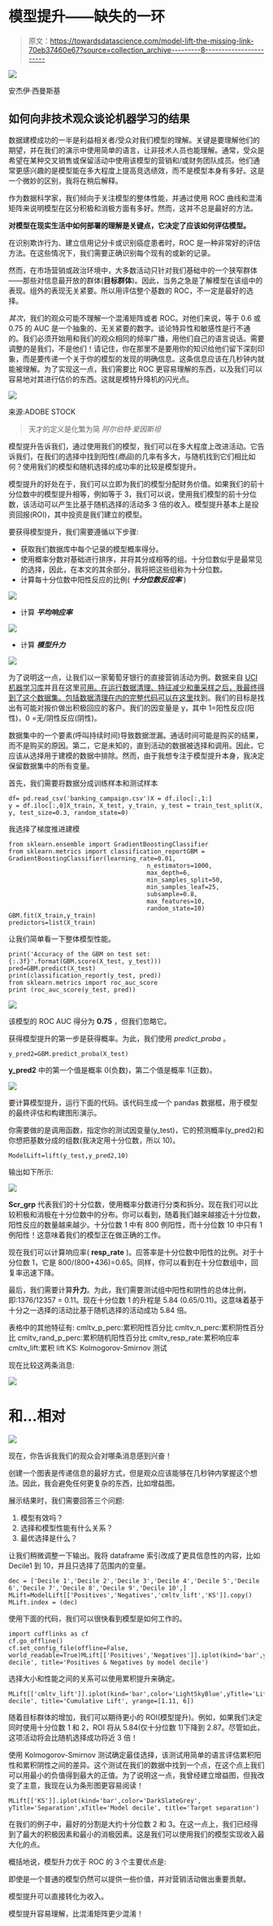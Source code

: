 # 模型提升——缺失的一环

> 原文：<https://towardsdatascience.com/model-lift-the-missing-link-70eb37460e67?source=collection_archive---------8----------------------->

![](img/73af0c49c6b73c596762359a96ef1396.png)

安杰伊·西曼斯基

## 如何向非技术观众谈论机器学习的结果

数据建模成功的一半是利益相关者/受众对我们模型的理解。关键是要理解他们的期望，并在我们的演示中使用简单的语言，让非技术人员也能理解。通常，受众是希望在某种交叉销售或保留活动中使用该模型的营销和/或财务团队成员。他们通常更感兴趣的是模型能在多大程度上提高竞选绩效，而不是模型本身有多好。这是一个微妙的区别，我将在稍后解释。

作为数据科学家，我们倾向于关注模型的整体性能，并通过使用 ROC 曲线和混淆矩阵来说明模型在区分积极和消极方面有多好。然而，这并不总是最好的方法。

**对模型在现实生活中如何部署的理解是关键点，它决定了应该如何评估模型。**

在识别欺诈行为、建立信用记分卡或识别癌症患者时，ROC 是一种非常好的评估方法。在这些情况下，我们需要正确识别每个现有的或新的记录。

然而，在市场营销或政治环境中，大多数活动只针对我们基础中的一个狭窄群体——那些对信息最开放的群体(**目标群体**)。因此，当务之急是了解模型在该组中的表现。组外的表现无关紧要。所以用评估整个基数的 ROC，不一定是最好的选择。

*其次*，我们的观众可能不理解一个混淆矩阵或者 ROC。对他们来说，等于 0.6 或 0.75 的 AUC 是一个抽象的、无关紧要的数字。谈论特异性和敏感性是行不通的。我们必须开始用和我们的观众相同的频率广播，用他们自己的语言说话。需要调整的是我们，不是他们！请记住，你在那里不是要用你的知识给他们留下深刻印象，而是要传递一个关于你的模型的发现的明确信息。这条信息应该在几秒钟内就能被理解。为了实现这一点，我们需要比 ROC 更容易理解的东西，以及我们可以容易地对其进行估价的东西。这就是模特升降机的闪光点。

![](img/139813683fbfc38c21a05049be798bd1.png)

来源:ADOBE STOCK

> 天才的定义是化繁为简
> *阿尔伯特·爱因斯坦*

模型提升告诉我们，通过使用我们的模型，我们可以在多大程度上改进活动。它告诉我们，在我们的选择中找到阳性(*商品*)的几率有多大，与随机找到它们相比如何？使用我们的模型和随机选择的成功率的比较是模型提升。

模型提升的好处在于，我们可以立即为我们的模型分配财务价值。如果我们的前十分位数中的模型提升相等，例如等于 3，我们可以说，使用我们模型的前十分位数，该活动可以产生比基于随机选择的活动多 3 倍的收入。模型提升基本上是投资回报(ROI)，其中投资是我们建立的模型。

要获得模型提升，我们需要遵循以下步骤:

*   获取我们数据库中每个记录的模型概率得分。
*   使用概率分数对基础进行排序，并将其分成相等的组。十分位数似乎是最常见的选择，因此，在本文的其余部分，我将把这些组称为十分位数。
*   计算每十分位数中阳性反应的比例( ***十分位数反应率*** )

![](img/25d74f6ee69ddf9faad1560326e83534.png)

*   计算 ***平均响应率***

![](img/f20413347e0607cd4e78e9b4833cc6d4.png)

*   计算 ***模型升力***

![](img/a11852084bea9da85bcce092dcea6a13.png)

为了说明这一点，让我们以一家葡萄牙银行的直接营销活动为例。数据来自 [UCI 机器学习库](http://archive.ics.uci.edu/ml/index.php)并且在这里[可用。在运行数据清理、特征减少和重采样之后，我最终得到了这个数据集。包括数据清理在内的完整代码可以在](https://raw.githubusercontent.com/madmashup/targeted-marketing-predictive-engine/master/banking.csv)[这里](https://github.com/AndrzejSzymanski/TDS/blob/master/Model%20Lift.ipynb)找到。我们的目标是找出有可能对报价做出积极回应的客户。我们的因变量是 y，其中 1=阳性反应(阳性)，0 =无/阴性反应(阴性)。

数据集中的一个要素(呼叫持续时间)导致数据泄漏。通话时间可能是购买的结果，而不是购买的原因。第二，它是未知的，直到活动的数据被选择和调用。因此，它应该从选择用于建模的数据中排除。然而，由于我想专注于模型提升本身，我决定保留数据集中的所有变量。

首先，我们需要将数据分成训练样本和测试样本

```
df= pd.read_csv('banking_campaign.csv')X = df.iloc[:,1:]
y = df.iloc[:,0]X_train, X_test, y_train, y_test = train_test_split(X, y, test_size=0.3, random_state=0)
```

我选择了梯度推进建模

```
from sklearn.ensemble import GradientBoostingClassifier
from sklearn.metrics import classification_reportGBM = GradientBoostingClassifier(learning_rate=0.01, 
                                      n_estimators=1000,
                                      max_depth=6, 
                                      min_samples_split=50, 
                                      min_samples_leaf=25, 
                                      subsample=0.8,
                                      max_features=10, 
                                      random_state=10)
GBM.fit(X_train,y_train)
predictors=list(X_train)
```

让我们简单看一下整体模型性能。

```
print('Accuracy of the GBM on test set: {:.3f}'.format(GBM.score(X_test, y_test)))
pred=GBM.predict(X_test)
print(classification_report(y_test, pred))
from sklearn.metrics import roc_auc_score
print (roc_auc_score(y_test, pred))
```

![](img/66ca7599934b9097398f667805f43715.png)

该模型的 ROC AUC 得分为 **0.75** ，但我们忽略它。

获得模型提升的第一步是获得概率。为此，我们使用 *predict_proba* 。

```
y_pred2=GBM.predict_proba(X_test)
```

**y_pred2** 中的第一个值是概率 0(负数)，第二个值是概率 1(正数)。

![](img/5273078a8ad2172845f90442d1db515d.png)

要计算模型提升，运行下面的代码。该代码生成一个 pandas 数据框，用于模型的最终评估和构建图形演示。

你需要做的是调用函数，指定你的测试因变量(y_test)，它的预测概率(y_pred2)和你想把基数分成的组数(我决定用十分位数，所以 10)。

```
ModelLift=lift(y_test,y_pred2,10)
```

输出如下所示:

![](img/b4ee66bce8dd9a249e11d594a88c1fe1.png)

**Scr_grp** 代表我们的十分位数，使用概率分数进行分类和拆分。现在我们可以比较积极和消极在十分位数中的分布。你可以看到，随着我们越来越接近十分位数，阳性反应的数量越来越少。十分位数 1 中有 800 例阳性，而十分位数 10 中只有 1 例阳性！这意味着我们的模型正在做正确的工作。

现在我们可以计算响应率( **resp_rate** )。应答率是十分位数中阳性的比例。对于十分位数 1，它是 800/(800+436)=0.65。同样，你可以看到在十分位数组中，回复率迅速下降。

最后，我们需要计算**升力**。为此，我们需要测试组中阳性和阴性的总体比例，即:1376/12357 = 0.11。现在十分位数 1 的升程是 5.84 (0.65/0.11)。这意味着基于十分之一选择的活动比基于随机选择的活动成功 5.84 倍。

表格中的其他特征有:
cmltv_p_perc:累积阳性百分比
cmltv_n_perc:累积阴性百分比
cmltv_rand_p_perc:累积随机阳性百分比
cmltv_resp_rate:累积响应率
cmltv_lift:累积 lift
KS: Kolmogorov-Smirnov 测试

现在比较这两条消息:

![](img/5708e9f65e0e0d8f9bac1f7faa36d65a.png)

# 和...相对

![](img/9a9c631607bdac94a07b827bc8ba6317.png)

现在，你告诉我我们的观众会对哪条消息感到兴奋！

创建一个图表是传递信息的最好方式，但是观众应该能够在几秒钟内掌握这个想法。因此，我会避免任何更复杂的东西，比如增益图。

展示结果时，我们需要回答三个问题:

1.  模型有效吗？
2.  选择和模型性能有什么关系？
3.  最优选择是什么？

让我们稍微调整一下输出。我将 dataframe 索引改成了更具信息性的内容，比如 Decile1 到 10，并且只选择了范围内的变量。

```
dec = ['Decile 1','Decile 2','Decile 3','Decile 4','Decile 5','Decile 6','Decile 7','Decile 8','Decile 9','Decile 10',]
MLift=ModelLift[['Positives','Negatives','cmltv_lift','KS']].copy()
MLift.index = (dec)
```

使用下面的代码，我们可以很快看到模型是如何工作的。

```
import cufflinks as cf
cf.go_offline()
cf.set_config_file(offline=False, world_readable=True)MLift[['Positives','Negatives']].iplot(kind='bar',yTitle='Volume',xTitle='Model decile', title='Positives & Negatives by model decile')
```

选择大小和性能之间的关系可以使用累积提升来确定。

```
MLift[['cmltv_lift']].iplot(kind='bar',color='LightSkyBlue',yTitle='Lift',xTitle='Model decile', title='Cumulative Lift', yrange=[1.11, 6])
```

随着目标群体的增加，我们可以期待更小的 ROI(模型提升)。例如，如果我们决定同时使用十分位数 1 和 2，ROI 将从 5.84(仅十分位数 1)下降到 2.87。尽管如此，这项活动将会比随机选择成功将近 3 倍！

使用 Kolmogorov-Smirnov 测试确定最佳选择，该测试用简单的语言评估累积阳性和累积阴性之间的差异。这个测试在我们的数据中找到一个点，在这个点上我们可以用最小的负值得到最大的正值。为了说明这一点，我曾经建立增益图，但我改变了主意，我现在认为条形图更容易阅读！

```
MLift[['KS']].iplot(kind='bar',color='DarkSlateGrey', yTitle='Separation',xTitle='Model decile', title='Target separation')
```

在我们的例子中，最好的分割是大约十分位数 2 和 3。在这一点上，我们已经得到了最大的积极因素和最小的消极因素。这是我们可以使用我们的模型实现收入最大化的点。

概括地说，模型升力优于 ROC 的 3 个主要优点是:

即使是一个普通的模型仍然可以提供一些价值，并对营销活动做出重要贡献。

模型提升可以直接转化为收入。

模型提升容易理解，比混淆矩阵更少混淆！